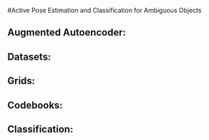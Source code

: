 #Active Pose Estimation and Classification for Ambiguous Objects

## Augmented Autoencoder:

## Datasets:

## Grids:

## Codebooks:

## Classification:
